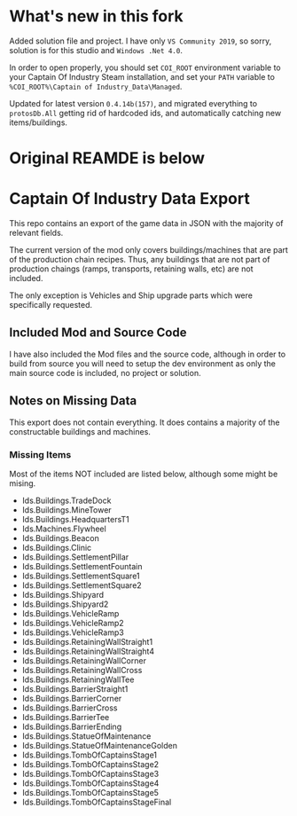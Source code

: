 # What's new in this fork

Added solution file and project. I have only `VS Community 2019`, so sorry, solution is for this studio and `Windows .Net 4.0`.

In order to open properly, you should set `COI_ROOT` environment variable to your Captain Of Industry Steam installation, and set your `PATH` variable to `%COI_ROOT%\Captain of Industry_Data\Managed`.

Updated for latest version `0.4.14b(157)`, and migrated everything to `protosDb.All` getting rid of hardcoded ids, and automatically catching new items/buildings.

# Original REAMDE is below

# Captain Of Industry Data Export

This repo contains an export of the game data in JSON with the majority of relevant fields.

The current version of the mod only covers buildings/machines that are part of the production chain recipes. Thus, any buildings that are not part of production chaings (ramps, transports, retaining walls, etc) are not included.

The only exception is Vehicles and Ship upgrade parts which were specifically requested.

## Included Mod and Source Code

I have also included the Mod files and the source code, although in order to build from source you will need to setup the dev environment as only the main source code is included, no project or solution.

## Notes on Missing Data

This export does not contain everything. It does contains a majority of the constructable buildings and machines. 

### Missing Items

Most of the items NOT included are listed below, although some might be mising.

 * Ids.Buildings.TradeDock
 * Ids.Buildings.MineTower
 * Ids.Buildings.HeadquartersT1
 * Ids.Machines.Flywheel
 * Ids.Buildings.Beacon
 * Ids.Buildings.Clinic
 * Ids.Buildings.SettlementPillar
 * Ids.Buildings.SettlementFountain
 * Ids.Buildings.SettlementSquare1
 * Ids.Buildings.SettlementSquare2
 * Ids.Buildings.Shipyard
 * Ids.Buildings.Shipyard2
 * Ids.Buildings.VehicleRamp
 * Ids.Buildings.VehicleRamp2
 * Ids.Buildings.VehicleRamp3
 * Ids.Buildings.RetainingWallStraight1
 * Ids.Buildings.RetainingWallStraight4
 * Ids.Buildings.RetainingWallCorner
 * Ids.Buildings.RetainingWallCross
 * Ids.Buildings.RetainingWallTee
 * Ids.Buildings.BarrierStraight1
 * Ids.Buildings.BarrierCorner
 * Ids.Buildings.BarrierCross
 * Ids.Buildings.BarrierTee
 * Ids.Buildings.BarrierEnding
 * Ids.Buildings.StatueOfMaintenance
 * Ids.Buildings.StatueOfMaintenanceGolden
 * Ids.Buildings.TombOfCaptainsStage1
 * Ids.Buildings.TombOfCaptainsStage2
 * Ids.Buildings.TombOfCaptainsStage3
 * Ids.Buildings.TombOfCaptainsStage4
 * Ids.Buildings.TombOfCaptainsStage5
 * Ids.Buildings.TombOfCaptainsStageFinal
